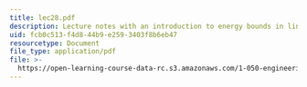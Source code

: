 ```yaml
---
title: lec28.pdf
description: Lecture notes with an introduction to energy bounds in linear elasticity.
uid: fcb0c513-f4d8-44b9-e259-3403f8b6eb47
resourcetype: Document
file_type: application/pdf
file: >-
  https://open-learning-course-data-rc.s3.amazonaws.com/1-050-engineering-mechanics-i-fall-2007/fcb0c513f4d844b9e2593403f8b6eb47_lec28.pdf
---
```

